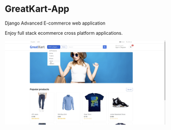 # GreatKart-App
Django Advanced E-commerce web application

Enjoy full stack ecommerce cross platform applications.




![](GreatKart.png)
